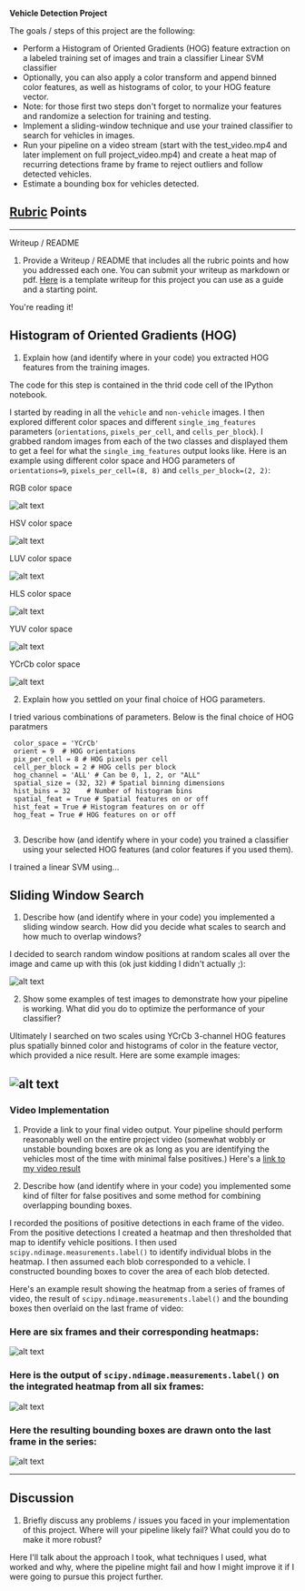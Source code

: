 **Vehicle Detection Project**

The goals / steps of this project are the following:

* Perform a Histogram of Oriented Gradients (HOG) feature extraction on a labeled training set of images and train a classifier Linear SVM classifier
* Optionally, you can also apply a color transform and append binned color features, as well as histograms of color, to your HOG feature vector. 
* Note: for those first two steps don't forget to normalize your features and randomize a selection for training and testing.
* Implement a sliding-window technique and use your trained classifier to search for vehicles in images.
* Run your pipeline on a video stream (start with the test_video.mp4 and later implement on full project_video.mp4) and create a heat map of recurring detections frame by frame to reject outliers and follow detected vehicles.
* Estimate a bounding box for vehicles detected.

[//]: # (Image References)
[image1]: ./output_images/hog-rgb.png
[image2]: ./output_images/hog-hsv.png
[image3]: ./output_images/hog-luv.png
[image4]: ./output_images/hog-hls.png
[image5]: ./output_images/hog-yuv.png
[image6]: ./output_images/hog-YCrCb.png
[image7]: ./output_images/hog-hls.png
[video1]: ./project_video.mp4

## [Rubric](https://review.udacity.com/#!/rubrics/513/view) Points
 

---
Writeup / README

1. Provide a Writeup / README that includes all the rubric points and how you addressed each one.  You can submit your writeup as markdown or pdf.  [Here](https://github.com/udacity/CarND-Vehicle-Detection/blob/master/writeup_template.md) is a template writeup for this project you can use as a guide and a starting point.  

You're reading it!

## Histogram of Oriented Gradients (HOG)

1. Explain how (and identify where in your code) you extracted HOG features from the training images.

 The code for this step is contained in the thrid code cell of the IPython notebook.  

 I started by reading in all the `vehicle` and `non-vehicle` images.
 I then explored different color spaces and different `single_img_features` parameters (`orientations`, `pixels_per_cell`, and `cells_per_block`).  I grabbed random images from each of the two classes and displayed them to get a feel for what the `single_img_features` output looks like.
 Here is an example using different color space and HOG parameters of `orientations=9`, `pixels_per_cell=(8, 8)` and `cells_per_block=(2, 2)`:
 
 
 RGB color space 
 
 ![alt text][image1]
 
 
 HSV color space 
 
 ![alt text][image2]
 
 
 LUV color space 
 
 ![alt text][image3]
 
 
 HLS color space 
 
 ![alt text][image4]
 
 
 YUV color space 
 
 ![alt text][image5]
 
 
 YCrCb color space 
 
 ![alt text][image6]

2. Explain how you settled on your final choice of HOG parameters.

 I tried various combinations of parameters. Below is the final choice of HOG paratmers
```
 color_space = 'YCrCb' 
 orient = 9  # HOG orientations 
 pix_per_cell = 8 # HOG pixels per cell 
 cell_per_block = 2 # HOG cells per block 
 hog_channel = 'ALL' # Can be 0, 1, 2, or "ALL" 
 spatial_size = (32, 32) # Spatial binning dimensions 
 hist_bins = 32    # Number of histogram bins 
 spatial_feat = True # Spatial features on or off 
 hist_feat = True # Histogram features on or off 
 hog_feat = True # HOG features on or off
 
```

3. Describe how (and identify where in your code) you trained a classifier using your selected HOG features (and color features if you used them).

I trained a linear SVM using...

## Sliding Window Search

1. Describe how (and identify where in your code) you implemented a sliding window search.  How did you decide what scales to search and how much to overlap windows?

I decided to search random window positions at random scales all over the image and came up with this (ok just kidding I didn't actually ;):

![alt text][image3]

2. Show some examples of test images to demonstrate how your pipeline is working.  What did you do to optimize the performance of your classifier?

Ultimately I searched on two scales using YCrCb 3-channel HOG features plus spatially binned color and histograms of color in the feature vector, which provided a nice result.  Here are some example images:

![alt text][image4]
---

### Video Implementation

1. Provide a link to your final video output.  Your pipeline should perform reasonably well on the entire project video (somewhat wobbly or unstable bounding boxes are ok as long as you are identifying the vehicles most of the time with minimal false positives.)
Here's a [link to my video result](./project_video.mp4)


2. Describe how (and identify where in your code) you implemented some kind of filter for false positives and some method for combining overlapping bounding boxes.

I recorded the positions of positive detections in each frame of the video.  From the positive detections I created a heatmap and then thresholded that map to identify vehicle positions.  I then used `scipy.ndimage.measurements.label()` to identify individual blobs in the heatmap.  I then assumed each blob corresponded to a vehicle.  I constructed bounding boxes to cover the area of each blob detected.  

Here's an example result showing the heatmap from a series of frames of video, the result of `scipy.ndimage.measurements.label()` and the bounding boxes then overlaid on the last frame of video:

### Here are six frames and their corresponding heatmaps:

![alt text][image5]

### Here is the output of `scipy.ndimage.measurements.label()` on the integrated heatmap from all six frames:
![alt text][image6]

### Here the resulting bounding boxes are drawn onto the last frame in the series:
![alt text][image7]



---

## Discussion

1. Briefly discuss any problems / issues you faced in your implementation of this project.  Where will your pipeline likely fail?  What could you do to make it more robust?

Here I'll talk about the approach I took, what techniques I used, what worked and why, where the pipeline might fail and how I might improve it if I were going to pursue this project further.  

